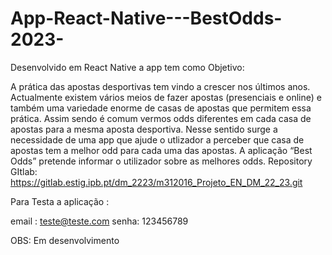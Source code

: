 # App-React-Native---BestOdds-2023-


Desenvolvido em React Native a app tem como Objetivo: 

A prática das apostas desportivas tem vindo a crescer nos últimos anos.
Actualmente existem vários meios de fazer apostas (presenciais e online) e também uma
variedade enorme de casas de apostas que permitem essa prática. Assim sendo é comum vermos
odds diferentes em cada casa de apostas para a mesma aposta desportiva.
Nesse sentido surge a necessidade de uma app que ajude o utlizador a perceber que casa de
apostas tem a melhor odd para cada uma das apostas.
A aplicação “Best Odds” pretende informar o utilizador sobre as melhores odds.
Repository GItlab:
https://gitlab.estig.ipb.pt/dm_2223/m312016_Projeto_EN_DM_22_23.git

Para Testa a aplicação :

email : teste@teste.com
senha: 123456789

OBS: Em desenvolvimento
